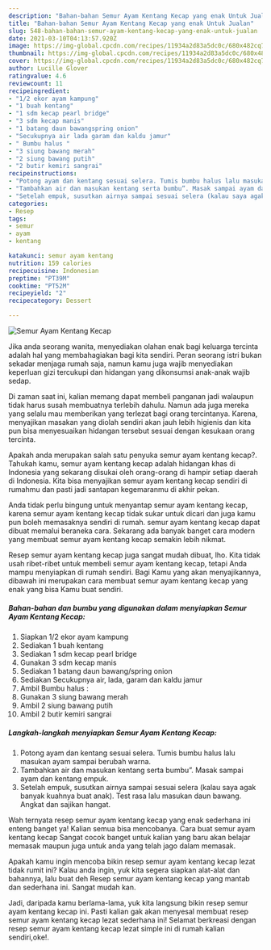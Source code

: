 ```yaml
---
description: "Bahan-bahan Semur Ayam Kentang Kecap yang enak Untuk Jualan"
title: "Bahan-bahan Semur Ayam Kentang Kecap yang enak Untuk Jualan"
slug: 548-bahan-bahan-semur-ayam-kentang-kecap-yang-enak-untuk-jualan
date: 2021-03-10T04:13:57.920Z
image: https://img-global.cpcdn.com/recipes/11934a2d83a5dc0c/680x482cq70/semur-ayam-kentang-kecap-foto-resep-utama.jpg
thumbnail: https://img-global.cpcdn.com/recipes/11934a2d83a5dc0c/680x482cq70/semur-ayam-kentang-kecap-foto-resep-utama.jpg
cover: https://img-global.cpcdn.com/recipes/11934a2d83a5dc0c/680x482cq70/semur-ayam-kentang-kecap-foto-resep-utama.jpg
author: Lucille Glover
ratingvalue: 4.6
reviewcount: 11
recipeingredient:
- "1/2 ekor ayam kampung"
- "1 buah kentang"
- "1 sdm kecap pearl bridge"
- "3 sdm kecap manis"
- "1 batang daun bawangspring onion"
- "Secukupnya air lada garam dan kaldu jamur"
- " Bumbu halus "
- "3 siung bawang merah"
- "2 siung bawang putih"
- "2 butir kemiri sangrai"
recipeinstructions:
- "Potong ayam dan kentang sesuai selera. Tumis bumbu halus lalu masukan ayam sampai berubah warna."
- "Tambahkan air dan masukan kentang serta bumbu”. Masak sampai ayam dan kentang empuk."
- "Setelah empuk, susutkan airnya sampai sesuai selera (kalau saya agak banyak kuahnya buat anak). Test rasa lalu masukan daun bawang. Angkat dan sajikan hangat."
categories:
- Resep
tags:
- semur
- ayam
- kentang

katakunci: semur ayam kentang 
nutrition: 159 calories
recipecuisine: Indonesian
preptime: "PT39M"
cooktime: "PT52M"
recipeyield: "2"
recipecategory: Dessert

---
```



![Semur Ayam Kentang Kecap](https://img-global.cpcdn.com/recipes/11934a2d83a5dc0c/680x482cq70/semur-ayam-kentang-kecap-foto-resep-utama.jpg)

Jika anda seorang wanita, menyediakan olahan enak bagi keluarga tercinta adalah hal yang membahagiakan bagi kita sendiri. Peran seorang istri bukan sekadar menjaga rumah saja, namun kamu juga wajib menyediakan keperluan gizi tercukupi dan hidangan yang dikonsumsi anak-anak wajib sedap.

Di zaman  saat ini, kalian memang dapat membeli panganan jadi walaupun tidak harus susah membuatnya terlebih dahulu. Namun ada juga mereka yang selalu mau memberikan yang terlezat bagi orang tercintanya. Karena, menyajikan masakan yang diolah sendiri akan jauh lebih higienis dan kita pun bisa menyesuaikan hidangan tersebut sesuai dengan kesukaan orang tercinta. 



Apakah anda merupakan salah satu penyuka semur ayam kentang kecap?. Tahukah kamu, semur ayam kentang kecap adalah hidangan khas di Indonesia yang sekarang disukai oleh orang-orang di hampir setiap daerah di Indonesia. Kita bisa menyajikan semur ayam kentang kecap sendiri di rumahmu dan pasti jadi santapan kegemaranmu di akhir pekan.

Anda tidak perlu bingung untuk menyantap semur ayam kentang kecap, karena semur ayam kentang kecap tidak sukar untuk dicari dan juga kamu pun boleh memasaknya sendiri di rumah. semur ayam kentang kecap dapat dibuat memalui beraneka cara. Sekarang ada banyak banget cara modern yang membuat semur ayam kentang kecap semakin lebih nikmat.

Resep semur ayam kentang kecap juga sangat mudah dibuat, lho. Kita tidak usah ribet-ribet untuk membeli semur ayam kentang kecap, tetapi Anda mampu menyiapkan di rumah sendiri. Bagi Kamu yang akan menyajikannya, dibawah ini merupakan cara membuat semur ayam kentang kecap yang enak yang bisa Kamu buat sendiri.

<!--inarticleads1-->

##### Bahan-bahan dan bumbu yang digunakan dalam menyiapkan Semur Ayam Kentang Kecap:

1. Siapkan 1/2 ekor ayam kampung
1. Sediakan 1 buah kentang
1. Sediakan 1 sdm kecap pearl bridge
1. Gunakan 3 sdm kecap manis
1. Sediakan 1 batang daun bawang/spring onion
1. Sediakan Secukupnya air, lada, garam dan kaldu jamur
1. Ambil  Bumbu halus :
1. Gunakan 3 siung bawang merah
1. Ambil 2 siung bawang putih
1. Ambil 2 butir kemiri sangrai




<!--inarticleads2-->

##### Langkah-langkah menyiapkan Semur Ayam Kentang Kecap:

1. Potong ayam dan kentang sesuai selera. Tumis bumbu halus lalu masukan ayam sampai berubah warna.
1. Tambahkan air dan masukan kentang serta bumbu”. Masak sampai ayam dan kentang empuk.
1. Setelah empuk, susutkan airnya sampai sesuai selera (kalau saya agak banyak kuahnya buat anak). Test rasa lalu masukan daun bawang. Angkat dan sajikan hangat.




Wah ternyata resep semur ayam kentang kecap yang enak sederhana ini enteng banget ya! Kalian semua bisa mencobanya. Cara buat semur ayam kentang kecap Sangat cocok banget untuk kalian yang baru akan belajar memasak maupun juga untuk anda yang telah jago dalam memasak.

Apakah kamu ingin mencoba bikin resep semur ayam kentang kecap lezat tidak rumit ini? Kalau anda ingin, yuk kita segera siapkan alat-alat dan bahannya, lalu buat deh Resep semur ayam kentang kecap yang mantab dan sederhana ini. Sangat mudah kan. 

Jadi, daripada kamu berlama-lama, yuk kita langsung bikin resep semur ayam kentang kecap ini. Pasti kalian gak akan menyesal membuat resep semur ayam kentang kecap lezat sederhana ini! Selamat berkreasi dengan resep semur ayam kentang kecap lezat simple ini di rumah kalian sendiri,oke!.


